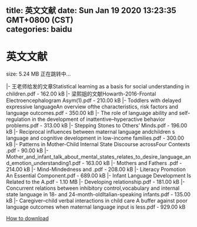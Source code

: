 
title: 英文文献
date: Sun Jan 19 2020 13:23:35 GMT+0800 (CST)    
categories: baidu
---

# 英文文献
size: 5.24 MB
 正在跳转中...
 
|- 王老师给发的文章Statistical learning as a basis for social understanding in children.pdf - 162.00 kB
|- 梁熙姐的文献Howarth-2016-Frontal Electroencephalogram Asym(1).pdf - 210.00 kB
|- Toddlers with delayed expressive languageAn overview ofthe characteristics, risk factors and language outcomes.pdf - 350.00 kB
|- The role of language ability and self-regulation in the development of inattentive–hyperactive behavior problems.pdf - 313.00 kB
|- Stepping Stones to Others’ Minds.pdf - 196.00 kB
|- Reciprocal influences between maternal language andchildren s language and cognitive development in low-income families.pdf - 300.00 kB
|- Patterns in Mother-Child Internal State Discourse acrossFour Contexts  .pdf - 90.00 kB
|- Mother_and_infant_talk_about_mental_states_relates_to_desire_language_and_emotion_understanding1.pdf - 163.00 kB
|- Mothers  and Fathers  .pdf - 214.00 kB
|- Mind-Mindedness and .pdf - 208.00 kB
|- Literacy Promotion An Essential Component.pdf - 689.00 kB
|- Infant Language Development Is Related to the A.pdf - 1.10 MB
|- Developing relationship.pdf - 181.00 kB
|- Concurrent relations between inhibitory control,vocabulary and internal state language in 18- and 24-month-oldItalian-speaking infants.pdf - 135.00 kB
|- Caregiver–child verbal interactions in child care A buffer against poor language outcomes when maternal language input is less.pdf - 929.00 kB

[How to download](https://bpcam.bemobtrk.com/go/2ceec3aa-1ca2-46d6-b9ff-aaa5c184517c?jno=316)